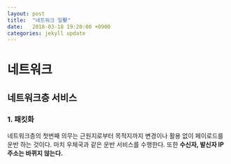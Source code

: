 ```yaml
---
layout: post
title:  "네트워크 일擊"
date:   2018-03-18 19:20:00 +0900
categories: jekyll update
---
```

# 네트워크

## 네트워크층 서비스
### 1. 패킷화
네트워크층의 첫번째 의무는 근원지로부터 목적지까지 변경이나 활용 없이 페이로드를 운반 하는 것이다. 마치 우체국과 같은 운반 서비스를 수행한다. 또한 **수신자, 발신자 IP주소는 바뀌지 않는다.**
